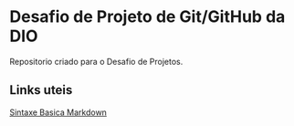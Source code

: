 # Desafio de Projeto de Git/GitHub da DIO 
Repositorio criado para o Desafio de Projetos.
## Links uteis 
[Sintaxe Basica Markdown](https://www.markdownguide.org/basic-syntax/)
